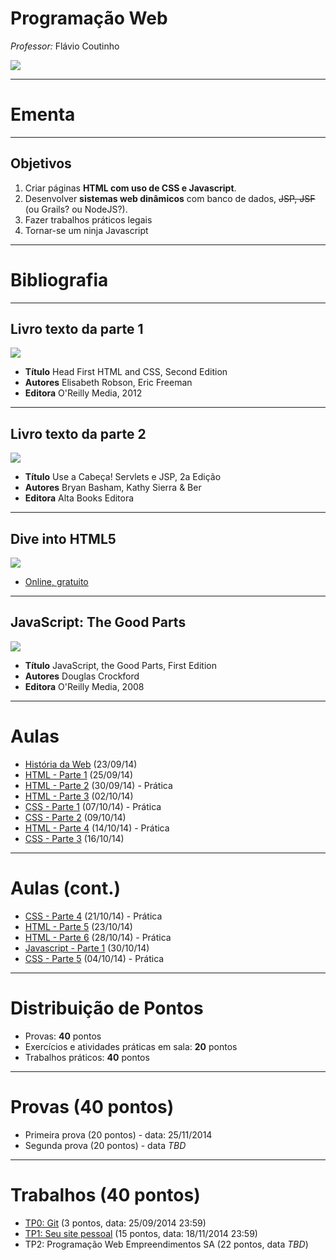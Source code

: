 # Programação Web
*Professor:* Flávio Coutinho

<img class="page-author-picture" src="images/flavio-avatar.jpg">

---
# Ementa

---
## Objetivos

1. Criar páginas **HTML com uso de CSS e Javascript**.
1. Desenvolver **sistemas web dinâmicos** com banco de dados, ~~JSP, JSF~~ (ou
  Grails? ou NodeJS?).
1. Fazer trabalhos práticos legais
1. Tornar-se um ninja Javascript

---
# Bibliografia

---
## **Livro texto** da parte 1

<div class="book-cover-container">
  <img class="book-cover" src="images/head-first-html-css.jpg">
  <div class="book-left"></div>
</div>

- **Título**	Head First HTML and CSS, Second Edition
- **Autores**	Elisabeth Robson, Eric Freeman
- **Editora** O'Reilly Media, 2012

---
## **Livro texto** da parte 2

<div class="book-cover-container">
  <img class="book-cover" src="images/head-first-servlets-jsp.jpg">
  <div class="book-left"></div>
</div>

- **Título**	Use a Cabeça! Servlets e JSP, 2a Edição
- **Autores**	Bryan Basham, Kathy Sierra & Ber
- **Editora** Alta Books Editora

---
## Dive into HTML5

<div class="book-cover-container">
  <img class="book-cover" src="images/dive-into-html5.png">
  <div class="book-left book-light"></div>
</div>

- [Online, gratuito](http://diveintohtml5.com.br/)

---
## JavaScript: The Good Parts

<div class="book-cover-container">
  <img class="book-cover" src="images/js-good-parts.png">
  <div class="book-left book-light"></div>
</div>

- **Título**	JavaScript, the Good Parts, First Edition
- **Autores**	Douglas Crockford
- **Editora** O'Reilly Media, 2008

---
# Aulas

- [História da Web](classes/intro/) (23/09/14)
- [HTML - Parte 1](classes/html1/) (25/09/14)
- [HTML - Parte 2](classes/html2/) (30/09/14) - Prática
- [HTML - Parte 3](classes/html3/) (02/10/14)
- [CSS - Parte 1](classes/css1/) (07/10/14) - Prática
- [CSS - Parte 2](classes/css2) (09/10/14)
- [HTML - Parte 4](classes/html4) (14/10/14) - Prática
- [CSS - Parte 3](classes/css3) (16/10/14)

---
# Aulas (cont.)

- [CSS - Parte 4](classes/css4) (21/10/14) - Prática
- [HTML - Parte 5](classes/html5) (23/10/14)
- [HTML - Parte 6](classes/html6) (28/10/14) - Prática
- [Javascript - Parte 1](classes/js1) (30/10/14)
- [CSS - Parte 5](classes/css5) (04/10/14) - Prática

---
# Distribuição de Pontos

- Provas: **40** pontos
- Exercícios e atividades práticas em sala: **20** pontos
- Trabalhos práticos: **40** pontos

---
# Provas (40 pontos)

- Primeira prova (20 pontos) - data: 25/11/2014
- Segunda prova (20 pontos) - data _TBD_

---
# Trabalhos (40 pontos)

- [TP0: Git](assignments/tp0) (3 pontos, data: 25/09/2014 23:59)
- [TP1: Seu site pessoal][tp1] (15 pontos, data: 18/11/2014 23:59)
- TP2: Programação Web Empreendimentos SA (22 pontos, data _TBD_)

[tp1]: https://github.com/fegemo/cefet-web/blob/master/src/assignments/tp1/README.md#trabalho-pr%C3%A1tico-1---seu-site-pessoal
